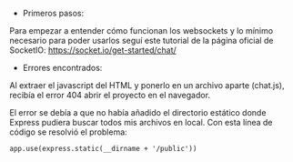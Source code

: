 - Primeros pasos:

Para empezar a entender cómo funcionan los websockets y lo mínimo necesario para poder usarlos seguí este tutorial de la página oficial de SocketIO: https://socket.io/get-started/chat/


- Errores encontrados:

Al extraer el javascript del HTML y ponerlo en un archivo aparte (chat.js), recibía el error 404 abrir el proyecto en el navegador.

El error se debía a que no había añadido el directorio estático donde Express pudiera buscar todos mis archivos en local. Con esta línea de código se resolvió el problema:

```
app.use(express.static(__dirname + '/public'))
``` 